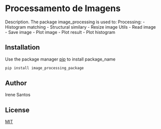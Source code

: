 # Processamento de Imagens

Description. 
The package image_processing is used to:
	Processing:
        - Histogram matching
		- Structural similary
		- Resize image
	Utils
		- Read image
		- Save image
		- Plot image
		- Plot result
		- Plot histogram

## Installation

Use the package manager [pip](https://pip.pypa.io/en/stable/) to install package_name

```bash
pip install image_processing_package
```


## Author
Irene Santos

## License
[MIT](https://choosealicense.com/licenses/mit/)